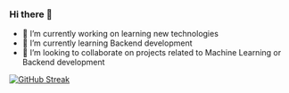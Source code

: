 ### Hi there 👋

<!--
**pk2409/pk2409** is a ✨ _special_ ✨ repository because its `README.md` (this file) appears on your GitHub profile.

Here are some ideas to get you started:-->

- 🔭 I’m currently working on learning new technologies
- 🌱 I’m currently learning Backend development
- 👯 I’m looking to collaborate on projects related to Machine Learning or Backend development


<!---[![GitHub Streak](https://streak-stats.demolab.com/?user=pk2409)](https://git.io/streak-stats)-->

[![GitHub Streak](https://streak-stats.demolab.com?user=pk2409&theme=dark)](https://git.io/streak-stats)
